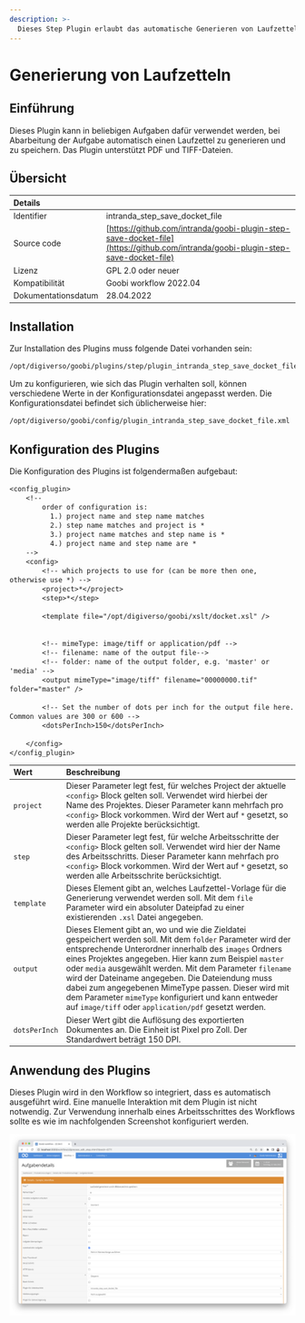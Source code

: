 ```yaml
---
description: >-
  Dieses Step Plugin erlaubt das automatische Generieren von Laufzetteln in verschiedenen Dateiformaten.
---
```


# Generierung von Laufzetteln

## Einführung

Dieses Plugin kann in beliebigen Aufgaben dafür verwendet werden, bei Abarbeitung der Aufgabe automatisch einen Laufzettel zu generieren und zu speichern. Das Plugin unterstützt PDF und TIFF-Dateien.

## Übersicht

| Details |  |
| :--- | :--- |
| Identifier | intranda\_step\_save_docket_file |
| Source code | [https://github.com/intranda/goobi-plugin-step-save-docket-file](https://github.com/intranda/goobi-plugin-step-save-docket-file) |
| Lizenz | GPL 2.0 oder neuer |
| Kompatibilität | Goobi workflow 2022.04 |
| Dokumentationsdatum | 28.04.2022 |

## Installation

Zur Installation des Plugins muss folgende Datei vorhanden sein:

```bash
/opt/digiverso/goobi/plugins/step/plugin_intranda_step_save_docket_file.jar
```

Um zu konfigurieren, wie sich das Plugin verhalten soll, können verschiedene Werte in der Konfigurationsdatei angepasst werden. Die Konfigurationsdatei befindet sich üblicherweise hier:

```bash
/opt/digiverso/goobi/config/plugin_intranda_step_save_docket_file.xml
```

## Konfiguration des Plugins

Die Konfiguration des Plugins ist folgendermaßen aufgebaut:

```markup
<config_plugin>
    <!--
        order of configuration is:
          1.) project name and step name matches
          2.) step name matches and project is *
          3.) project name matches and step name is *
          4.) project name and step name are *
    -->
    <config>
        <!-- which projects to use for (can be more then one, otherwise use *) -->
        <project>*</project>
        <step>*</step>

        <template file="/opt/digiverso/goobi/xslt/docket.xsl" />


        <!-- mimeType: image/tiff or application/pdf -->
        <!-- filename: name of the output file-->
        <!-- folder: name of the output folder, e.g. 'master' or 'media' -->
        <output mimeType="image/tiff" filename="00000000.tif" folder="master" />

        <!-- Set the number of dots per inch for the output file here. Common values are 300 or 600 -->
        <dotsPerInch>150</dotsPerInch>

    </config>
</config_plugin>
```

| Wert | Beschreibung |
| :--- | :--- |
| `project` |  Dieser Parameter legt fest, für welches Project der aktuelle `<config>` Block gelten soll. Verwendet wird hierbei der Name des Projektes. Dieser Parameter kann mehrfach pro `<config>` Block vorkommen. Wird der Wert auf `*` gesetzt, so werden alle Projekte berücksichtigt. |
| `step` | Dieser Parameter legt fest, für welche Arbeitsschritte der `<config>` Block gelten soll. Verwendet wird hier der Name des Arbeitsschritts. Dieser Parameter kann mehrfach pro `<config>` Block vorkommen. Wird der Wert auf `*` gesetzt, so werden alle Arbeitsschrite berücksichtigt. |
| `template` | Dieses Element gibt an, welches Laufzettel-Vorlage für die Generierung verwendet werden soll. Mit dem `file` Parameter wird ein absoluter Dateipfad zu einer existierenden `.xsl` Datei angegeben. |
| `output` | Dieses Element gibt an, wo und wie die Zieldatei gespeichert werden soll. Mit dem `folder` Parameter wird der entsprechende Unterordner innerhalb des `images` Ordners eines Projektes angegeben. Hier kann zum Beispiel `master` oder `media` ausgewählt werden. Mit dem Parameter `filename` wird der Dateiname angegeben. Die Dateiendung muss dabei zum angegebenen MimeType passen. Dieser wird mit dem Parameter `mimeType` konfiguriert und kann entweder auf `image/tiff` oder `application/pdf` gesetzt werden. |
| `dotsPerInch` | Dieser Wert gibt die Auflösung des exportierten Dokumentes an. Die Einheit ist Pixel pro Zoll. Der Standardwert beträgt 150 DPI. |

## Anwendung des Plugins
Dieses Plugin wird in den Workflow so integriert, dass es automatisch ausgeführt wird. Eine manuelle Interaktion mit dem Plugin ist nicht notwendig. Zur Verwendung innerhalb eines Arbeitsschrittes des Workflows sollte es wie im nachfolgenden Screenshot konfiguriert werden.

![Integration des Plugins in den Workflow](../.gitbook/assets/intranda_step_save_docket_file_de.png)

